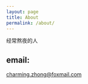 ```yaml
---
layout: page
title: About
permalink: /about/
---
```


经常熬夜的人  

email:
-  
charming.zhong@foxmail.com
